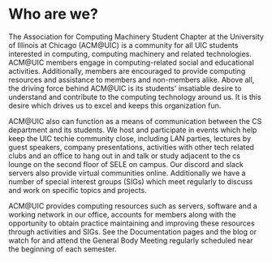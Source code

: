 # Who are we?

The Association for Computing Machinery Student Chapter at the University of Illinois at Chicago (ACM@UIC) is a community for all UIC students interested in computing, computing machinery and related technologies. ACM@UIC members engage in computing-related social and educational activities. Additionally, members are encouraged to provide computing resources and assistance to members and non-members alike. Above all, the driving force behind ACM@UIC is its students' insatiable desire to understand and contribute to the computing technology around us. It is this desire which drives us to excel and keeps this organization fun.

ACM@UIC also can function as a means of communication between the CS department and its students. We host and participate in events which help keep the UIC techie community close, including LAN parties, lectures by guest speakers, company presentations, activities with other tech related clubs and an office to hang out in and talk or study adjacent to the cs lounge on the second floor of SELE on campus. Our discord and slack servers also provide virtual communities online. Additionally we have a number of special interest groups (SIGs) which meet regularly to discuss and work on specific topics and projects.

ACM@UIC provides computing resources such as servers, software and a working network in our office, accounts for members along with the opportunity to obtain practice maintaining and improving these resources through activities and SIGs. See the Documentation pages and the blog or watch for and attend the General Body Meeting regularly scheduled near the beginning of each semester.
